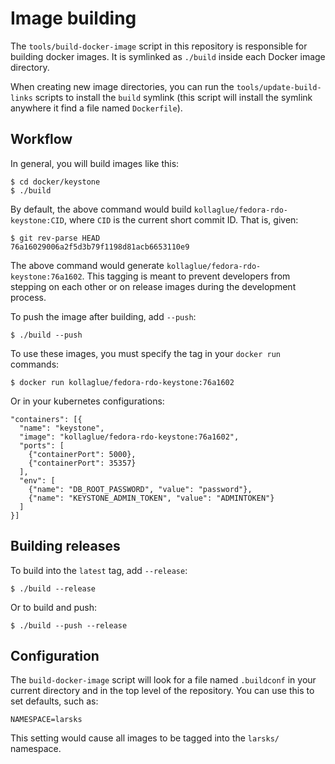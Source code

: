 # Image building

The `tools/build-docker-image` script in this repository is
responsible for building docker images.  It is symlinked as `./build`
inside each Docker image directory.

When creating new image directories, you can run the
`tools/update-build-links` scripts to install the `build` symlink
(this script will install the symlink anywhere it find a file named
`Dockerfile`).

## Workflow

In general, you will build images like this:

    $ cd docker/keystone
    $ ./build

By default, the above command would build
`kollaglue/fedora-rdo-keystone:CID`, where `CID` is the current short
commit ID.  That is, given:

    $ git rev-parse HEAD
    76a16029006a2f5d3b79f1198d81acb6653110e9

The above command would generate
`kollaglue/fedora-rdo-keystone:76a1602`.  This tagging is meant to
prevent developers from stepping on each other or on release images
during the development process.

To push the image after building, add `--push`:

    $ ./build --push

To use these images, you must specify the tag in your `docker run`
commands:

    $ docker run kollaglue/fedora-rdo-keystone:76a1602

Or in your kubernetes configurations:

    "containers": [{
      "name": "keystone",
      "image": "kollaglue/fedora-rdo-keystone:76a1602",
      "ports": [
        {"containerPort": 5000},
        {"containerPort": 35357}
      ],
      "env": [
        {"name": "DB_ROOT_PASSWORD", "value": "password"},
        {"name": "KEYSTONE_ADMIN_TOKEN", "value": "ADMINTOKEN"}
      ]
    }]

## Building releases

To build into the `latest` tag, add `--release`:

    $ ./build --release

Or to build and push:

    $ ./build --push --release

## Configuration

The `build-docker-image` script will look for a file named `.buildconf`
in your current directory and in the top level of the repository.  You
can use this to set defaults, such as:

    NAMESPACE=larsks

This setting would cause all images to be tagged into the `larsks/`
namespace.

